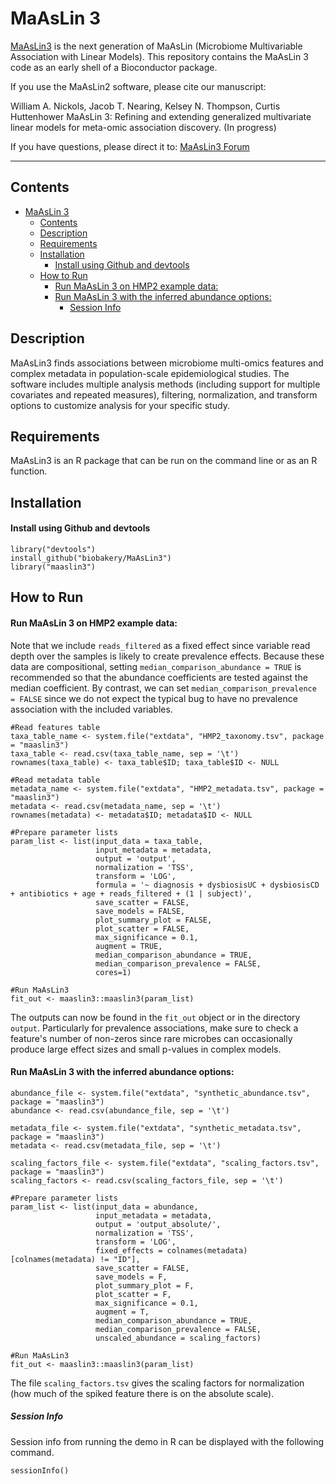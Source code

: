 # MaAsLin 3 #

[MaAsLin3](http://huttenhower.sph.harvard.edu/maaslin3)  is the next generation of MaAsLin (Microbiome Multivariable Association with Linear Models). This repository contains the MaAsLin 3 code as an early shell of a Bioconductor package.

If you use the MaAsLin2 software, please cite our manuscript: 

William A. Nickols, Jacob T. Nearing, Kelsey N. Thompson, Curtis Huttenhower MaAsLin 3: Refining and extending generalized multivariate linear models for meta-omic association discovery. (In progress)

If you have questions, please direct it to:  [MaAsLin3 Forum](https://forum.biobakery.org/c/Downstream-analysis-and-statistics/MaAsLin2)    

--------------------------------------------

## Contents ##
- [MaAsLin 3](#maaslin-3)
  - [Contents](#contents)
  - [Description](#description)
  - [Requirements](#requirements)
  - [Installation](#installation)
      - [Install using Github and devtools](#install-using-github-and-devtools)
  - [How to Run](#how-to-run)
      - [Run MaAsLin 3 on HMP2 example data:](#run-maaslin-3-on-hmp2-example-data)
      - [Run MaAsLin 3 with the inferred abundance options:](#run-maaslin-3-with-the-inferred-abundance-options)
        - [Session Info](#session-info)

## Description ##
MaAsLin3 finds associations between microbiome multi-omics features and complex metadata in population-scale epidemiological studies. The software includes multiple analysis methods (including support for multiple covariates and repeated measures), filtering, normalization, and transform options to customize analysis for your specific study. 

## Requirements ##
MaAsLin3 is an R package that can be run on the command line or as an R function.

## Installation ##

#### Install using Github and devtools
```
library("devtools")
install_github("biobakery/MaAsLin3")
library("maaslin3")
```


## How to Run ##
#### Run MaAsLin 3 on HMP2 example data:

Note that we include `reads_filtered` as a fixed effect since variable read depth over the samples is likely to create prevalence effects. Because these data are compositional, setting `median_comparison_abundance = TRUE` is recommended so that the abundance coefficients are tested against the median coefficient. By contrast, we can set `median_comparison_prevalence = FALSE` since we do not expect the typical bug to have no prevalence association with the included variables.

```
#Read features table 
taxa_table_name <- system.file("extdata", "HMP2_taxonomy.tsv", package = "maaslin3")
taxa_table <- read.csv(taxa_table_name, sep = '\t')
rownames(taxa_table) <- taxa_table$ID; taxa_table$ID <- NULL

#Read metadata table
metadata_name <- system.file("extdata", "HMP2_metadata.tsv", package = "maaslin3")
metadata <- read.csv(metadata_name, sep = '\t')
rownames(metadata) <- metadata$ID; metadata$ID <- NULL

#Prepare parameter lists 
param_list <- list(input_data = taxa_table, 
                   input_metadata = metadata, 
                   output = 'output', 
                   normalization = 'TSS', 
                   transform = 'LOG', 
                   formula = '~ diagnosis + dysbiosisUC + dysbiosisCD + antibiotics + age + reads_filtered + (1 | subject)', 
                   save_scatter = FALSE, 
                   save_models = FALSE, 
                   plot_summary_plot = FALSE, 
                   plot_scatter = FALSE, 
                   max_significance = 0.1, 
                   augment = TRUE, 
                   median_comparison_abundance = TRUE, 
                   median_comparison_prevalence = FALSE, 
                   cores=1)

#Run MaAsLin3
fit_out <- maaslin3::maaslin3(param_list)
```

The outputs can now be found in the `fit_out` object or in the directory `output`. Particularly for prevalence associations, make sure to check a feature's number of non-zeros since rare microbes can occasionally produce large effect sizes and small p-values in complex models.

#### Run MaAsLin 3 with the inferred abundance options:
```
abundance_file <- system.file("extdata", "synthetic_abundance.tsv", package = "maaslin3")
abundance <- read.csv(abundance_file, sep = '\t')

metadata_file <- system.file("extdata", "synthetic_metadata.tsv", package = "maaslin3")
metadata <- read.csv(metadata_file, sep = '\t')

scaling_factors_file <- system.file("extdata", "scaling_factors.tsv", package = "maaslin3")
scaling_factors <- read.csv(scaling_factors_file, sep = '\t')

#Prepare parameter lists 
param_list <- list(input_data = abundance, 
                   input_metadata = metadata, 
                   output = 'output_absolute/', 
                   normalization = 'TSS', 
                   transform = 'LOG', 
                   fixed_effects = colnames(metadata)[colnames(metadata) != "ID"], 
                   save_scatter = FALSE, 
                   save_models = F, 
                   plot_summary_plot = F, 
                   plot_scatter = F, 
                   max_significance = 0.1, 
                   augment = T, 
                   median_comparison_abundance = TRUE, 
                   median_comparison_prevalence = FALSE, 
                   unscaled_abundance = scaling_factors)

#Run MaAsLin3
fit_out <- maaslin3::maaslin3(param_list)
```

The file `scaling_factors.tsv` gives the scaling factors for normalization (how much of the spiked feature there is on the absolute scale).

##### Session Info #####

Session info from running the demo in R can be displayed with the following command.

```{r}
sessionInfo()
```